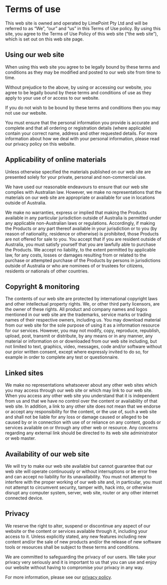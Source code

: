 ---
---

# Terms of use

This web site is owned and operated by LimePoint Pty Ltd and will be referred to as “We”, “our” and “us” in this Terms of Use policy. By using this site, you agree to the Terms of Use Policy of this web site (“the web site”), which is set out on this web site page.

## Using our web site

When using this web site you agree to be legally bound by these terms and conditions as they may be modified and posted to our web site from time to time.

Without prejudice to the above, by using or accessing our website, you agree to be legally bound by these terms and conditions of use as they apply to your use of or access to our website.

If you do not wish to be bound by these terms and conditions then you may not use our website.

You must ensure that the personal information you provide is accurate and complete and that all ordering or registration details (where applicable) contain your correct name, address and other requested details. For more information about how we deal with your personal information, please read our privacy policy on this website.

## Applicability of online materials

Unless otherwise specified the materials published on our web site are presented solely for your private, personal and non-commercial use.

We have used our reasonable endeavours to ensure that our web site complies with Australian law. However, we make no representations that the materials on our web site are appropriate or available for use in locations outside of Australia.

We make no warranties, express or implied that making the Products available in any particular jurisdiction outside of Australia is permitted under any applicable non-Australian laws or regulations. Accordingly, if making the Products or any part thereof available in your jurisdiction or to you (by reason of nationality, residence or otherwise) is prohibited, those Products are not offered for sale to you. You accept that if you are resident outside of Australia, you must satisfy yourself that you are lawfully able to purchase the Products. We accept no liability, to the extent permitted by applicable law, for any costs, losses or damages resulting from or related to the purchase or attempted purchase of the Products by persons in jurisdictions outside of Australia or who are nominees of or trustees for citizens, residents or nationals of other countries.

## Copyright & monitoring

The contents of our web site are protected by international copyright laws and other intellectual property rights. We, or other third party licensors, are the owner of these rights. All product and company names and logos mentioned in our web site are the trademarks, service marks or trading names of their respective owners, including us. You may download material from our web site for the sole purpose of using it as a information resource for our services. However, you may not modify, copy, reproduce, republish, upload, post, transmit or distribute, by any means or in any manner, any material or information on or downloaded from our web site including, but not limited to text, graphics, video, messages, code and/or software without our prior written consent, except where expressly invited to do so, for example in order to complete any test or questionnaire.

## Linked sites

We make no representations whatsoever about any other web sites which you may access through our web site or which may link to our web site. When you access any other web site you understand that it is independent from us and that we have no control over the content or availability of that web site. In addition, a link to any other site does not mean that we endorse or accept any responsibility for the content, or the use of, such a web site and shall not be liable for any loss or damage caused or alleged to be caused by or in connection with use of or reliance on any content, goods or services available on or through any other web or resource. Any concerns regarding any external link should be directed to its web site administrator or web master.

## Availability of our web site

We will try to make our web site available but cannot guarantee that our web site will operate continuously or without interruptions or be error free and can accept no liability for its unavailability. You must not attempt to interfere with the proper working of our web site and, in particular, you must not attempt to circumvent security, tamper with, hack into, or otherwise disrupt any computer system, server, web site, router or any other internet connected device.

## Privacy

We reserve the right to alter, suspend or discontinue any aspect of our website or the content or services available through it, including your access to it. Unless explicitly stated, any new features including new content and/or the sale of new products and/or the release of new software tools or resources shall be subject to these terms and conditions.

We are committed to safeguarding the privacy of our users. We take your privacy very seriously and it is important to us that you can use and enjoy our website without having to compromise your privacy in any way.

For more information, please see our [privacy policy](./privacy).
